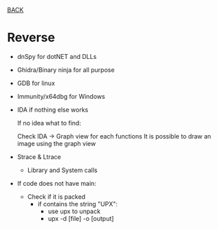 [BACK](../README.md)
# Reverse

- dnSpy for dotNET and DLLs
- Ghidra/Binary ninja for all purpose
- GDB for linux
- Immunity/x64dbg for Windows
- IDA if nothing else works

    If no idea what to find:

    Check IDA -> Graph view for each functions
    It is possible to draw an image using the graph view

- Strace & Ltrace
  - Library and System calls

- If code does not have main:
  - Check if it is packed
    - if contains the string "UPX":
      - use upx to unpack
      - upx -d [file] -o [output]